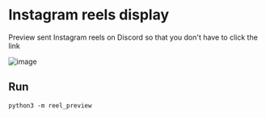 # Instagram reels display

Preview sent Instagram reels on Discord so that you don't have to click the link

![image](https://user-images.githubusercontent.com/39555268/157739555-9c7d3279-5d23-4e57-87a9-9f126f6be295.png)

## Run

```
python3 -m reel_preview
```
